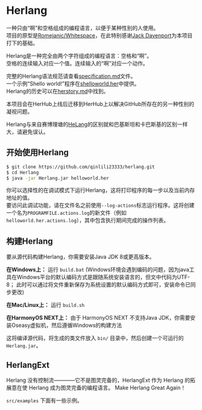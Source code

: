 # Herlang
一种只由“啊”和空格组成的编程语言，以便于某种性别的人使用。  
项目的原型是[Romejanic/Whitespace](https://github.com/Romejanic/Whitespace)，在此特别感谢[Jack Davenport](https://github.com/Romejanic)为本项目打下的基础。  

Herlang是一种完全由两个字符组成的编程语言：空格和“啊”。  
空格的连续输入对应一个值。连续输入的“啊”对应一个动作。  

完整的Herlang语法规范请查看[specification.md](specification.md)文件。  
一个示例“Shello world!”程序在[shelloworld.her](shelloworld.her)中提供。  
Herlang的历史可以在[herstory.md](herstory.md)中找到。

本项目会在HerHub上线后迁移到HerHub上以解决GitHub所存在的另一种性别的凝视问题。  

Herlang与来自赛博理塘的[HeLang](https://github.com/SAOKnight/helang)的区别就和巴基斯坦和卡巴斯基的区别一样大，请避免误认。  

## 开始使用Herlang
```sh
$ git clone https://github.com/qinlili23333/herlang.git
$ cd Herlang
$ java -jar Herlang.jar helloworld.her
```

你可以选择性的在调试模式下运行Herlang，这将打印程序的每一步以及当前内存地址的值。  
要访问此调试功能，请在文件名之前使用`--log-actions`标志运行程序。这将创建一个名为`PROGRAMFILE.actions.log`的新文件（例如`helloworld.her.actions.log`），其中包含执行期间完成的操作列表。

## 构建Herlang
要从源代码构建Herlang，你需要安装Java JDK 8或更高版本。

**在Windows上：** 运行 `build.bat`
(Windows环境会遇到编码的问题，因为java工具在Windows平台的默认编码方式是跟随系统安装语言的，但文中代码为UTF-8； 此时可以通过将文件重新保存为系统设置的默认编码方式即可，安装命令已同步更改)

**在Mac/Linux上：** 运行 `build.sh`

**在HarmonyOS NEXT上：** 由于 HarmonyOS NEXT 不支持Java JDK，你需要安装Oseasy虚拟机，然后遵循Windows的构建方法

这将编译源代码，将生成的类文件放入 `bin/` 目录中，然后创建一个可运行的 `Herlang.jar`。


## HerlangExt

Herlang 没有控制流————它不是图灵完备的，HerlangExt 作为 Herlang 的拓展意在使 Herlang 成为图灵完备的编程语言。 Make Herlang Great Again！

`src/examples` 下面有一些示例。
